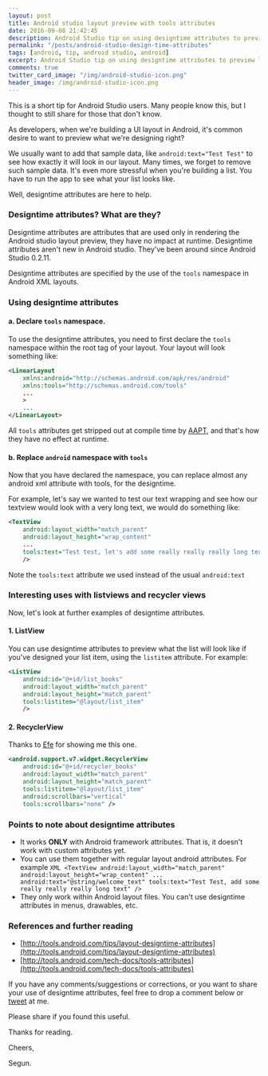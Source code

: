 ```yaml
---
layout: post
title: Android studio layout preview with tools attributes
date: 2016-09-08 21:42:45
description: Android Studio tip on using designtime attributes to preview layout designs
permalink: "/posts/android-studio-design-time-attributes"
tags: [android, tip, android studio, android]
excerpt: Android Studio tip on using designtime attributes to preview layout designs
comments: true
twitter_card_image: "/img/android-studio-icon.png"
header_image: /img/android-studio-icon.png
---
```


This is a short tip for Android Studio users. Many people know this, but I thought to still
share for those that don't know.

As developers, when we're building a UI layout in Android, it's common desire to want to preview what we're designing right?

We usually want to add that sample data, like `android:text="Test Test"` to see how exactly it will look in our layout. Many times, we forget to remove such sample data.
It's even more stressful when you're building a list. You have to run the app to see what your list looks like.

Well, designtime attributes are here to help.

### Designtime attributes? What are they?
Designtime attributes are attributes that are used only in rendering the Android studio layout preview, they have no impact at runtime.
Designtime attributes aren't new in Android studio. They've been around since Android Studio 0.2.11.

Designtime attributes are specified by the use of the `tools` namespace in Android XML layouts.

### Using designtime attributes

#### a. Declare `tools` namespace.
To use the designtime attributes, you need to first declare the `tools` namespace within the root tag of your layout. Your layout will look something like:

```XML
<LinearLayout
    xmlns:android="http://schemas.android.com/apk/res/android"
    xmlns:tools="http://schemas.android.com/tools"
    ...
    >
    ...
</LinearLayout>
```

All `tools` attributes get stripped out at compile time by [AAPT](http://elinux.org/Android_aapt), and that's how they have no effect at runtime.

#### b. Replace `android` namespace with `tools`
Now that you have declared the namespace, you can replace almost any android xml attribute with tools, for the designtime.

For example, let's say we wanted to test our text wrapping and see how our textview would look with a very long text, we would do something like:

```XML
<TextView
    android:layout_width="match_parent"
    android:layout_height="wrap_content"
    ...
    tools:text="Test test, let's add some really really really long text"
    />
```

Note the `tools:text` attribute we used instead of the usual `android:text`

### Interesting uses with listviews and recycler views
Now, let's look at further examples of designtime attributes.

#### 1. ListView
You can use designtime attributes to preview what the list will look like if you've designed your list item, using the `listitem` attribute. For example:
```XML
<ListView
    android:id="@+id/list_books"
    android:layout_width="match_parent"
    android:layout_height="match_parent"
    tools:listitem="@layout/list_item"
    />
```

#### 2. RecyclerView
Thanks to [Efe](https://twitter.com/efemoney_) for showing me this one.
```XML
<android.support.v7.widget.RecyclerView
    android:id="@+id/recycler_books"
    android:layout_width="match_parent"
    android:layout_height="match_parent"
    tools:listitem="@layout/list_item"
    android:scrollbars="vertical"
    tools:scrollbars="none" />
```

### Points to note about designtime attributes
   * It works **ONLY** with Android framework attributes. That is, it doesn't work with custom attributes yet.
   * You can use them together with regular layout android attributes.
   For example
    ```XML
    <TextView
        android:layout_width="match_parent"
        android:layout_height="wrap_content"
        ...
        android:text="@string/welcome_text"
        tools:text="Test Test, add some really really really long text"
        />
    ```
   * They only work within Android layout files. You can't use designtime attributes in menus, drawables, etc.

### References and further reading
  * [http://tools.android.com/tips/layout-designtime-attributes](http://tools.android.com/tips/layout-designtime-attributes)
  * [http://tools.android.com/tech-docs/tools-attributes](http://tools.android.com/tech-docs/tools-attributes)


If you have any comments/suggestions or corrections, or you want to share your use of designtime attributes, feel free to drop a comment below or [tweet](https://twitter.com/segunfamisa) at me.

Please share if you found this useful.

Thanks for reading.

Cheers,

Segun.
